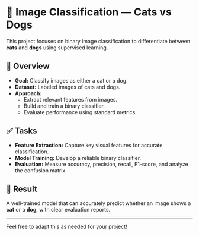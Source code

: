 # 🐾 Image Classification — Cats vs Dogs

This project focuses on binary image classification to differentiate between **cats** and **dogs** using supervised learning.  

## 📌 Overview
- **Goal:** Classify images as either a cat or a dog.
- **Dataset:** Labeled images of cats and dogs.
- **Approach:** 
  - Extract relevant features from images.
  - Build and train a binary classifier.
  - Evaluate performance using standard metrics.

## ✅ Tasks
- **Feature Extraction:** Capture key visual features for accurate classification.
- **Model Training:** Develop a reliable binary classifier.
- **Evaluation:** Measure accuracy, precision, recall, F1-score, and analyze the confusion matrix.

## 🚀 Result
A well-trained model that can accurately predict whether an image shows a **cat** or a **dog**, with clear evaluation reports.

---

Feel free to adapt this as needed for your project!
